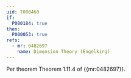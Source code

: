 ```yaml
---
uid: T000460
if:
  P000184: true
then:
  P000053: true
refs:
  - mr: 0482697
    name: Dimension Theory (Engelking)
---
```


Per theorem Theorem 1.11.4 of {{mr:0482697}}.
